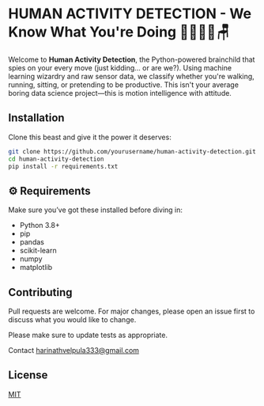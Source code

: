 # HUMAN ACTIVITY DETECTION - We Know What You're Doing 🚶‍♂️🏃‍♀️🪑

Welcome to **Human Activity Detection**, the Python-powered brainchild that spies on your every move (just kidding... or are we?). Using machine learning wizardry and raw sensor data, we classify whether you're walking, running, sitting, or pretending to be productive. This isn't your average boring data science project—this is motion intelligence with attitude.

## Installation

Clone this beast and give it the power it deserves:

```bash
git clone https://github.com/yourusername/human-activity-detection.git
cd human-activity-detection
pip install -r requirements.txt
```
## ⚙️ Requirements

Make sure you’ve got these installed before diving in:

- Python 3.8+
- pip
- pandas
- scikit-learn
- numpy
- matplotlib


## Contributing

Pull requests are welcome. For major changes, please open an issue first
to discuss what you would like to change.

Please make sure to update tests as appropriate.

Contact harinathvelpula333@gmail.com

## License

[MIT](https://choosealicense.com/licenses/mit/)
